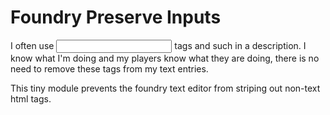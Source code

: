 # Foundry Preserve Inputs

I often use <input/> tags and such in a description. I know what I'm doing and my players know what they are doing, there is no need to remove these tags from my text entries.

This tiny module prevents the foundry text editor from striping out non-text html tags.
